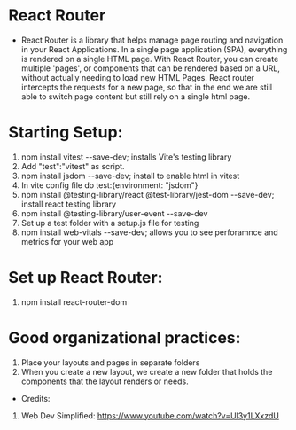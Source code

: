# React Router

- React Router is a library that helps manage page routing and navigation in your React Applications.
  In a single page application (SPA), everything is rendered on a single HTML page.
  With React Router, you can create multiple 'pages', or components that can be rendered based
  on a URL, without actually needing to load new HTML Pages. React router intercepts the requests
  for a new page, so that in the end we are still able to switch page content but still rely on a
  single html page.

# Starting Setup:

1. npm install vitest --save-dev; installs Vite's testing library
2. Add "test":"vitest" as script.
3. npm install jsdom --save-dev; install to enable html in vitest
4. In vite config file do test:{environment: "jsdom"}
5. npm install @testing-library/react @test-library/jest-dom --save-dev; install react testing library
6. npm install @testing-library/user-event --save-dev
7. Set up a test folder with a setup.js file for testing
8. npm install web-vitals --save-dev; allows you to see perforamnce and metrics for your web app

# Set up React Router:

1. npm install react-router-dom

# Good organizational practices:

1. Place your layouts and pages in separate folders
2. When you create a new layout, we create a new folder that holds
   the components that the layout renders or needs.

- Credits:

1. Web Dev Simplified: https://www.youtube.com/watch?v=Ul3y1LXxzdU
